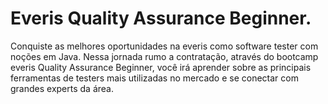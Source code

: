 # Everis Quality Assurance Beginner.

Conquiste as melhores oportunidades na everis como software tester com noções em Java. Nessa jornada rumo a contratação, através do bootcamp everis Quality Assurance Beginner, você irá aprender sobre as principais ferramentas 
de testers mais utilizadas no mercado e se conectar com grandes experts da área.